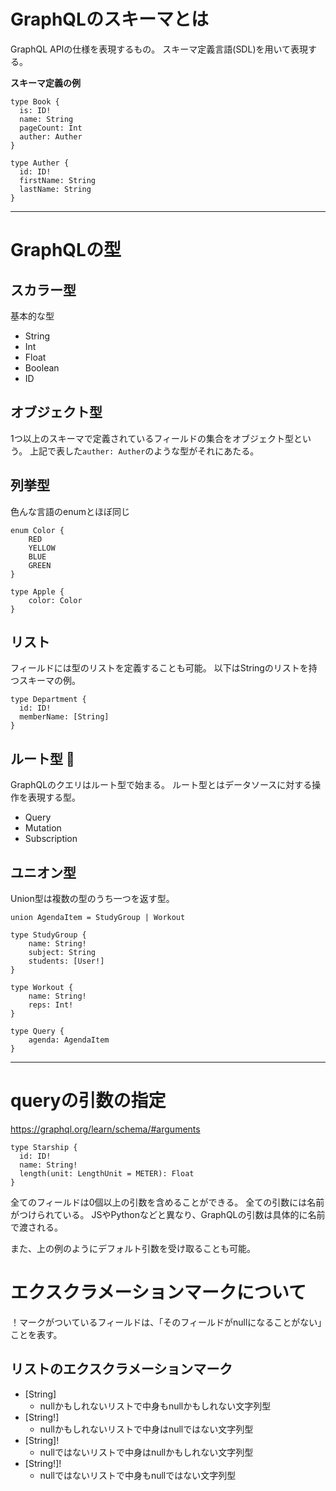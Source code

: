 # GraphQLのスキーマとは
GraphQL APIの仕様を表現するもの。
スキーマ定義言語(SDL)を用いて表現する。

**スキーマ定義の例**

```
type Book {
  is: ID!
  name: String
  pageCount: Int
  auther: Auther
}

type Auther {
  id: ID!
  firstName: String
  lastName: String
}
```

---

# GraphQLの型

## スカラー型
基本的な型

- String
- Int
- Float
- Boolean
- ID

## オブジェクト型
1つ以上のスキーマで定義されているフィールドの集合をオブジェクト型という。
上記で表した`auther: Auther`のような型がそれにあたる。

## 列挙型
色んな言語のenumとほぼ同じ

```
enum Color {
    RED
    YELLOW
    BLUE
    GREEN
}

type Apple {
    color: Color
}
```

## リスト
フィールドには型のリストを定義することも可能。
以下はStringのリストを持つスキーマの例。

```
type Department {
  id: ID!
  memberName: [String]
}
```

## ルート型 🤩
GraphQLのクエリはルート型で始まる。
ルート型とはデータソースに対する操作を表現する型。
- Query
- Mutation
- Subscription

## ユニオン型
Union型は複数の型のうち一つを返す型。

```
union AgendaItem = StudyGroup | Workout

type StudyGroup {
    name: String!
    subject: String
    students: [User!]
}

type Workout {
    name: String!
    reps: Int!
}

type Query {
    agenda: AgendaItem
}
```

---

# queryの引数の指定
https://graphql.org/learn/schema/#arguments

```
type Starship {
  id: ID!
  name: String!
  length(unit: LengthUnit = METER): Float
}
```

全てのフィールドは0個以上の引数を含めることができる。
全ての引数には名前がつけられている。
JSやPythonなどと異なり、GraphQLの引数は具体的に名前で渡される。

また、上の例のようにデフォルト引数を受け取ることも可能。

# エクスクラメーションマークについて
！マークがついているフィールドは、「そのフィールドがnullになることがない」ことを表す。

## リストのエクスクラメーションマーク
- [String]
  - nullかもしれないリストで中身もnullかもしれない文字列型
- [String!]
  - nullかもしれないリストで中身はnullではない文字列型
- [String]!
  - nullではないリストで中身はnullかもしれない文字列型
- [String!]!
  - nullではないリストで中身もnullではない文字列型